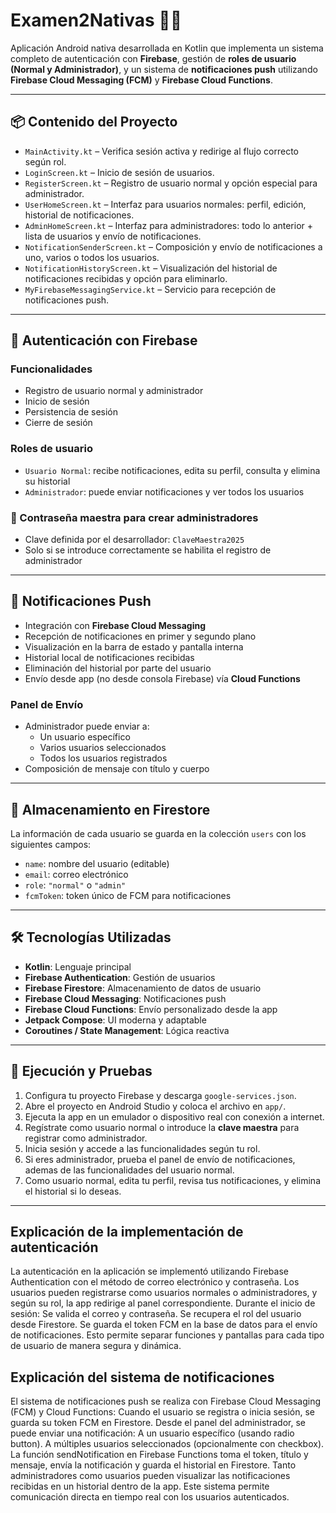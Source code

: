 # Examen2Nativas 🔐📲

Aplicación Android nativa desarrollada en Kotlin que implementa un sistema completo de autenticación con **Firebase**, gestión de **roles de usuario (Normal y Administrador)**, y un sistema de **notificaciones push** utilizando **Firebase Cloud Messaging (FCM)** y **Firebase Cloud Functions**.

---

## 📦 Contenido del Proyecto

- `MainActivity.kt` – Verifica sesión activa y redirige al flujo correcto según rol.
- `LoginScreen.kt` – Inicio de sesión de usuarios.
- `RegisterScreen.kt` – Registro de usuario normal y opción especial para administrador.
- `UserHomeScreen.kt` – Interfaz para usuarios normales: perfil, edición, historial de notificaciones.
- `AdminHomeScreen.kt` – Interfaz para administradores: todo lo anterior + lista de usuarios y envío de notificaciones.
- `NotificationSenderScreen.kt` – Composición y envío de notificaciones a uno, varios o todos los usuarios.
- `NotificationHistoryScreen.kt` – Visualización del historial de notificaciones recibidas y opción para eliminarlo.
- `MyFirebaseMessagingService.kt` – Servicio para recepción de notificaciones push.

---

## 🔑 Autenticación con Firebase

### Funcionalidades

- Registro de usuario normal y administrador
- Inicio de sesión
- Persistencia de sesión
- Cierre de sesión

### Roles de usuario

- `Usuario Normal`: recibe notificaciones, edita su perfil, consulta y elimina su historial
- `Administrador`: puede enviar notificaciones y ver todos los usuarios

### 🔐 Contraseña maestra para crear administradores

- Clave definida por el desarrollador: `ClaveMaestra2025`
- Solo si se introduce correctamente se habilita el registro de administrador

---

## 🔔 Notificaciones Push

- Integración con **Firebase Cloud Messaging**
- Recepción de notificaciones en primer y segundo plano
- Visualización en la barra de estado y pantalla interna
- Historial local de notificaciones recibidas
- Eliminación del historial por parte del usuario
- Envío desde app (no desde consola Firebase) vía **Cloud Functions**

### Panel de Envío

- Administrador puede enviar a:
  - Un usuario específico
  - Varios usuarios seleccionados
  - Todos los usuarios registrados
- Composición de mensaje con título y cuerpo

---

## 💾 Almacenamiento en Firestore

La información de cada usuario se guarda en la colección `users` con los siguientes campos:

- `name`: nombre del usuario (editable)
- `email`: correo electrónico
- `role`: `"normal"` o `"admin"`
- `fcmToken`: token único de FCM para notificaciones

---

## 🛠 Tecnologías Utilizadas

- **Kotlin**: Lenguaje principal
- **Firebase Authentication**: Gestión de usuarios
- **Firebase Firestore**: Almacenamiento de datos de usuario
- **Firebase Cloud Messaging**: Notificaciones push
- **Firebase Cloud Functions**: Envío personalizado desde la app
- **Jetpack Compose**: UI moderna y adaptable
- **Coroutines / State Management**: Lógica reactiva

---

## 🚀 Ejecución y Pruebas

1. Configura tu proyecto Firebase y descarga `google-services.json`.
2. Abre el proyecto en Android Studio y coloca el archivo en `app/`.
3. Ejecuta la app en un emulador o dispositivo real con conexión a internet.
4. Regístrate como usuario normal o introduce la **clave maestra** para registrar como administrador.
5. Inicia sesión y accede a las funcionalidades según tu rol.
6. Si eres administrador, prueba el panel de envío de notificaciones, ademas de las funcionalidades del usuario normal.
7. Como usuario normal, edita tu perfil, revisa tus notificaciones, y elimina el historial si lo deseas.

---

## Explicación de la implementación de autenticación

La autenticación en la aplicación se implementó utilizando Firebase Authentication con el método de correo electrónico y contraseña.
Los usuarios pueden registrarse como usuarios normales o administradores, y según su rol, la app redirige al panel correspondiente.
Durante el inicio de sesión:
Se valida el correo y contraseña.
Se recupera el rol del usuario desde Firestore.
Se guarda el token FCM en la base de datos para el envío de notificaciones.
Esto permite separar funciones y pantallas para cada tipo de usuario de manera segura y dinámica.

## Explicación del sistema de notificaciones

El sistema de notificaciones push se realiza con Firebase Cloud Messaging (FCM) y Cloud Functions:
Cuando el usuario se registra o inicia sesión, se guarda su token FCM en Firestore.
Desde el panel del administrador, se puede enviar una notificación:
A un usuario específico (usando radio button).
A múltiples usuarios seleccionados (opcionalmente con checkbox).
La función sendNotification en Firebase Functions toma el token, título y mensaje, envía la notificación y guarda el historial en Firestore.
Tanto administradores como usuarios pueden visualizar las notificaciones recibidas en un historial dentro de la app.
Este sistema permite comunicación directa en tiempo real con los usuarios autenticados.
